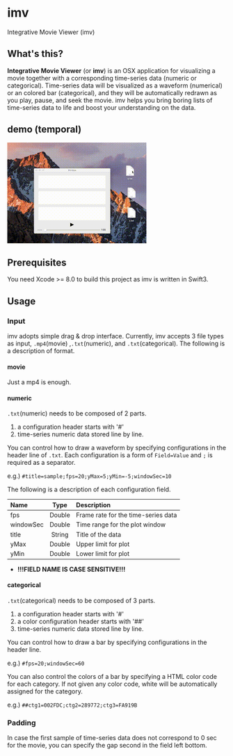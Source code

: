 # imv
Integrative Movie Viewer (imv)

## What's this?
**Integrative Movie Viewer** (or **imv**) is an OSX application for visualizing a movie together with a corresponding time-series data (numeric or categorical). Time-series data will be visualized as a waveform (numerical) or an colored bar (categorical), and they will be automatically redrawn as you play, pause, and seek the movie. imv helps you bring boring lists of time-series data to life and boost your understanding on the data.

## demo (temporal)
![test](demo/imv_proto_demo.gif)

## Prerequisites
You need Xcode >= 8.0 to build this project as imv is written in Swift3.

## Usage
### Input
imv adopts simple drag & drop interface. Currently, imv accepts 3 file types as input, `.mp4`(movie) ,`.txt`(numeric), and `.txt`(categorical). The following is a description of format.

#### movie
Just a mp4 is enough.

#### numeric

`.txt`(numeric) needs to be composed of 2 parts.

1. a configuration header starts with '#'
2. time-series numeric data stored line by line.

You can control how to draw a waveform by specifying configurations in the header line of `.txt`. Each configuration is a form of `Field=Value` and `;` is required as a separator.

e.g.) `#title=sample;fps=20;yMax=5;yMin=-5;windowSec=10`

The following is a description of each configuration field.

| Name | Type | Description |
|:--|:--:|:--|
|fps|Double|Frame rate for the time-series data|
|windowSec|Double|Time range for the plot window|
|title|String|Title of the data|
|yMax|Double|Upper limit for plot|
|yMin|Double|Lower limit for plot|

* **!!!FIELD NAME IS CASE SENSITIVE!!!**

#### categorical

`.txt`(categorical) needs to be composed of 3 parts.

1. a configuration header starts with '#'
2. a color configuration header starts with '##'
3. time-series numeric data stored line by line.

You can control how to draw a bar by specifying configurations in the header line.

e.g.) `#fps=20;windowSec=60`

You can also control the colors of a bar by specifying a HTML color code for each category. If not given any color code, white will be automatically assigned for the category.

e.g.) `##ctg1=002FDC;ctg2=289772;ctg3=FA919B`

### Padding
In case the first sample of time-series data does not correspond to 0 sec for the movie, you can specify the gap second in the field left bottom.
